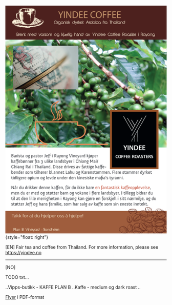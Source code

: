 ![flyer](flyer.png){style="float: right"}

[EN] Fair tea and coffee from Thailand. For more information, please see https://yindee.no 

<hr />

[NO] 


TODO txt...

..Vipps-butikk - KAFFE PLAN B
..Kaffe - medium og dark roast
..




<a href="flyer.pdf">Flyer</a> i PDF-format